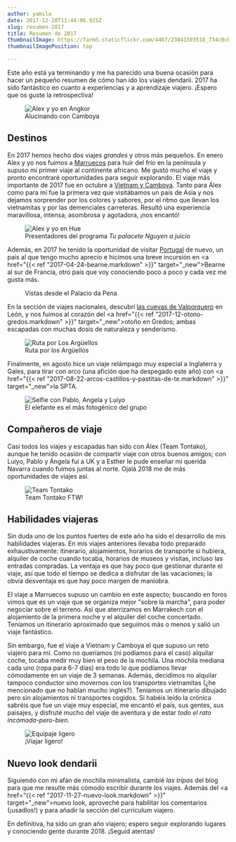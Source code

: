 ```yaml
---
author: yamila
date: 2017-12-28T11:44:06.925Z
slug: resumen-2017
title: Resumen de 2017
thumbnailImage: https://farm5.staticflickr.com/4467/23841503518_734c0cbda5_c.jpg
thumbnailImagePosition: top

---
```


Este año está ya terminando y me ha parecido una buena ocasión para hacer un pequeño resumen de cómo han ido los viajes dendarii. 2017 ha sido fantástico en cuanto a experiencias y a aprendizaje viajero. ¡Espero que os guste la retrospectiva!

<!--more-->

<figure>
<img src="https://farm5.staticflickr.com/4467/23841503518_734c0cbda5_c.jpg" alt="Alex y yo en Angkor" />
<figcaption>Alucinando con Camboya</figcaption>
</figure>

## Destinos

En 2017 hemos hecho dos viajes <em>grandes</em> y otros más pequeños. En enero Alex y yo nos fuimos a <a href="/trips/marruecos-2017" target="_new">Marruecos</a> para huir del frío en la península y supuso mi primer viaje al continente africano. Me gustó mucho el viaje y pronto encontraré oportunidades para seguir explorando. El viaje más importante de 2017 fue en octubre a <a href="/trips/vietnam-2017" target="_new">Vietnam y Camboya</a>. Tanto para Álex como para mí fue la primera vez que visitábamos un país de Asia y nos dejamos sorprender por los colores y sabores, por el ritmo que llevan los vietnamitas y por las demenciales carreteras. Resultó una experiencia maravillosa, intensa, asombrosa y agotadora, ¡nos encantó!

<figure>
<img src="https://farm5.staticflickr.com/4461/36865268493_fde6c733bd_c.jpg"  alt="Alex y yo en Hue" />
<figcaption>Presentadores del programa <em>Tu palacete Nguyen a juicio</em></figcaption>
</figure>


Además, en 2017 he tenido la oportunidad de visitar <a href="/trips/portugal-2017" target="_new">Portugal</a> de nuevo, un país al que tengo mucho aprecio e hicimos una breve incursión en <a href="{{< ref "2017-04-24-bearne.markdown" >}}" target="_new">Bearne</a> al sur de Francia, otro país que voy conociendo poco a poco y cada vez me gusta más.

<figure>
<img src="https://farm5.staticflickr.com/4187/34409242216_e879f4d408_c.jpg" alt=""/>
<figcaption>Vistas desde el Palacio da Pena</figcaption>
</figure>

En la sección de viajes nacionales, descubrí <a href="/trips/león-2017" target="_new">las cuevas de Valporquero</a> en León, y nos fuimos al corazón del <a href="{{< ref "2017-12-otono-gredos.markdown" >}}" target="_new">otoño en Gredos</a>; ambas escapadas con muchas dosis de naturaleza y senderismo.

<figure>
<img src="https://farm4.staticflickr.com/3736/33446505331_964ba6780d_c.jpg" alt="Ruta por Los Argüellos" />
<figcaption>Ruta por los Argüellos</figcaption>
</figure>

Finalmente, en agosto hice un viaje relámpago muy especial a Inglaterra y Gales, para tirar con arco (una afición que ha despegado este año) con <a href="{{< ref "2017-08-22-arcos-castillos-y-pastitas-de-te.markdown" >}}" target="_new">la SPTA</a>.

<figure>
<img src="https://farm5.staticflickr.com/4332/36333588850_642d61f634_c.jpg" alt="Selfie con Pablo, Angela y Luiyo"  />
<figcaption>El elefante es el más fotogénico del grupo</figcaption>
</figure>

## Compañeros de viaje

Casi todos los viajes y escapadas han sido con Álex (Team Tontako), aunque he tenido ocasión de compartir viaje con otros buenos amigos; con Luiyo, Pablo y Ángela fui a UK y a Esther le pude enseñar mi querida Navarra cuando fuimos juntas al norte. Ojalá 2018 me de más oportunidades de viajes así.

<figure>
<img src="https://farm5.staticflickr.com/4463/37084138504_9230c780fa_c.jpg" alt="Team Tontako" />
<figcaption>Team Tontako FTW!</figcaption>
</figure>

## Habilidades viajeras

Sin duda uno de los puntos fuertes de este año ha sido el desarrollo de mis habilidades viajeras. En mis viajes anteriores llevaba todo preparado exhaustivamente: itinerario, alojamientos, horarios de transporte si hubiera, alquiler de coche cuando tocaba, horarios de museos y visitas, incluso las entradas compradas. La ventaja es que hay poco que gestionar durante el viaje, así que todo el tiempo se dedica a disfrutar de las vacaciones; la obvia desventaja es que hay poco margen de maniobra.

El viaje a Marruecos supuso un cambio en este aspecto; buscando en foros vimos que es un viaje que se organiza mejor "sobre la marcha", para poder negociar sobre el terreno. Así que aterrizamos en Marrakech con el alojamiento de la primera noche y el alquiler del coche concertado. Teníamos un itinerario aproximado que seguimos más o menos y salió un viaje fantástico.

Sin embargo, fue el viaje a Vietnam y Camboya el que supuso un reto viajero para mí. Como no queríamos (ni podíamos para el caso) alquilar coche, tocaba medir muy bien el peso de la mochila. Una mochila mediana cada uno (ropa para 6-7 días) era todo lo que podíamos llevar cómodamente en un viaje de 3 semanas. Además, decidimos no alquilar tampoco conductor sino movernos con los transportes vietnamitas (¿he mencionado que no hablan mucho inglés?). Teníamos un itinerario dibujado pero sin alojamientos ni transportes cogidos. Si habéis leído la crónica sabréis que fue un viaje muy especial, me encantó el país, sus gentes, sus paisajes, y disfruté mucho del viaje de aventura y de estar <em>todo el rato incómoda-pero-bien</em>.

<figure>
<img src="https://farm5.staticflickr.com/4476/37784961861_95696d49e5_c.jpg" alt="Equipaje ligero"/>
<figcaption>¡Viajar ligero!</figcaption>
</figure>

## Nuevo look dendarii

Siguiendo con mi afán de mochila minimalista, cambié <em>las tripas</em> del blog para que me resulte más cómodo escribir durante los viajes. Además del <a href="{{< ref "2017-11-27-nuevo-look.markdown" >}}" target="_new">nuevo look</a>, aproveché para habilitar los comentarios (¡usadlos!) y para añadir la sección del currículum viajero.

En definitiva, ha sido un gran año viajero; espero seguir explorando lugares y conociendo gente durante 2018. ¡Seguid atentas!
